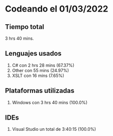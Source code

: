 # Codeando el 01/03/2022

## Tiempo total
3 hrs 40 mins.

## Lenguajes usados
1. C# con 2 hrs 28 mins (67.37%)
1. Other con 55 mins (24.97%)
1. XSLT con 16 mins (7.65%)

## Plataformas utilizadas
1. Windows con 3 hrs 40 mins (100.0%)

## IDEs
1. Visual Studio un total de 3:40:15 (100.0%)
